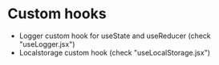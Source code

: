 # Custom hooks

- Logger custom hook for useState and useReducer (check "useLogger.jsx")
- Localstorage custom hook (check "useLocalStorage.jsx")
